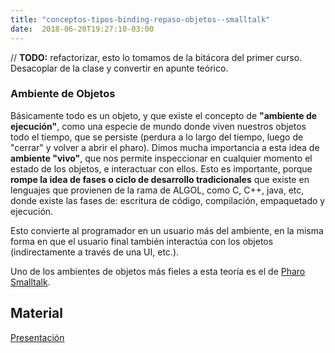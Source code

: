 ```yaml
---
title: "conceptos-tipos-binding-repaso-objetos--smalltalk"
date:  2018-06-20T19:27:10-03:00
---
```



// **TODO:** refactorizar, esto lo tomamos de la bitácora del primer curso. Desacoplar de la clase y convertir en apunte teórico.


### []()Ambiente de Objetos
Básicamente todo es un objeto, y que existe el concepto de **"ambiente de ejecución"**, como una especie de mundo donde viven nuestros objetos todo el tiempo, que se persiste (perdura a lo largo del tiempo, luego de "cerrar" y volver a abrir el pharo).
Dimos mucha importancia a esta idea de **ambiente "vivo"**, que nos permite inspeccionar en cualquier momento el estado de los objetos, e interactuar con ellos.
Esto es importante, porque **rompe la idea de fases o ciclo de desarrollo tradicionales** que existe en lenguajes que provienen de la rama de ALGOL, como C, C++, java, etc, donde existe las fases de: escritura de código, compilación, empaquetado y ejecución.

Esto convierte al programador en un usuario más del ambiente, en la misma forma en que el usuario final también interactúa con los objetos (indirectamente a través de una UI, etc.).

Uno de los ambientes de objetos más fieles a esta teoría es el de [Pharo Smalltalk](te-smalltalk).

## []()Material

[Presentación](conceptos-tipos-binding) 

### []()
